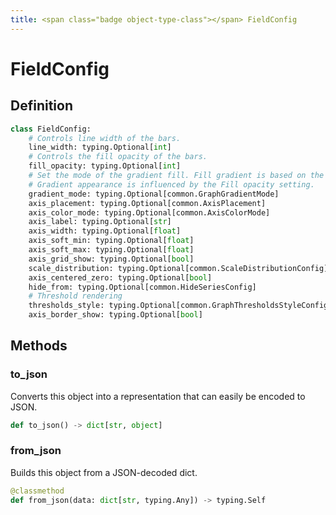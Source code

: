 ```yaml
---
title: <span class="badge object-type-class"></span> FieldConfig
---
```

# <span class="badge object-type-class"></span> FieldConfig

## Definition

```python
class FieldConfig:
    # Controls line width of the bars.
    line_width: typing.Optional[int]
    # Controls the fill opacity of the bars.
    fill_opacity: typing.Optional[int]
    # Set the mode of the gradient fill. Fill gradient is based on the line color. To change the color, use the standard color scheme field option.
    # Gradient appearance is influenced by the Fill opacity setting.
    gradient_mode: typing.Optional[common.GraphGradientMode]
    axis_placement: typing.Optional[common.AxisPlacement]
    axis_color_mode: typing.Optional[common.AxisColorMode]
    axis_label: typing.Optional[str]
    axis_width: typing.Optional[float]
    axis_soft_min: typing.Optional[float]
    axis_soft_max: typing.Optional[float]
    axis_grid_show: typing.Optional[bool]
    scale_distribution: typing.Optional[common.ScaleDistributionConfig]
    axis_centered_zero: typing.Optional[bool]
    hide_from: typing.Optional[common.HideSeriesConfig]
    # Threshold rendering
    thresholds_style: typing.Optional[common.GraphThresholdsStyleConfig]
    axis_border_show: typing.Optional[bool]
```
## Methods

### <span class="badge object-method"></span> to_json

Converts this object into a representation that can easily be encoded to JSON.

```python
def to_json() -> dict[str, object]
```

### <span class="badge object-method"></span> from_json

Builds this object from a JSON-decoded dict.

```python
@classmethod
def from_json(data: dict[str, typing.Any]) -> typing.Self
```

